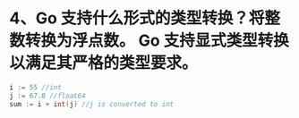 # 4、Go 支持什么形式的类型转换？将整数转换为浮点数。 Go 支持显式类型转换以满足其严格的类型要求。 

```go
i := 55 //int  
j := 67.8 //float64  
sum := i + int(j) //j is converted to int
```



